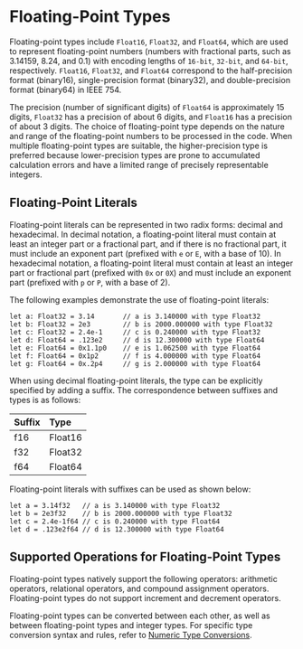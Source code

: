 # Floating-Point Types

Floating-point types include `Float16`, `Float32`, and `Float64`, which are used to represent floating-point numbers (numbers with fractional parts, such as 3.14159, 8.24, and 0.1) with encoding lengths of `16-bit`, `32-bit`, and `64-bit`, respectively. `Float16`, `Float32`, and `Float64` correspond to the half-precision format (binary16), single-precision format (binary32), and double-precision format (binary64) in IEEE 754.

The precision (number of significant digits) of `Float64` is approximately 15 digits, `Float32` has a precision of about 6 digits, and `Float16` has a precision of about 3 digits. The choice of floating-point type depends on the nature and range of the floating-point numbers to be processed in the code. When multiple floating-point types are suitable, the higher-precision type is preferred because lower-precision types are prone to accumulated calculation errors and have a limited range of precisely representable integers.

## Floating-Point Literals

Floating-point literals can be represented in two radix forms: decimal and hexadecimal. In decimal notation, a floating-point literal must contain at least an integer part or a fractional part, and if there is no fractional part, it must include an exponent part (prefixed with `e` or `E`, with a base of 10). In hexadecimal notation, a floating-point literal must contain at least an integer part or fractional part (prefixed with `0x` or `0X`) and must include an exponent part (prefixed with `p` or `P`, with a base of 2).

The following examples demonstrate the use of floating-point literals:

<!-- compile -->

```cangjie
let a: Float32 = 3.14       // a is 3.140000 with type Float32
let b: Float32 = 2e3        // b is 2000.000000 with type Float32
let c: Float32 = 2.4e-1     // c is 0.240000 with type Float32
let d: Float64 = .123e2     // d is 12.300000 with type Float64
let e: Float64 = 0x1.1p0    // e is 1.062500 with type Float64
let f: Float64 = 0x1p2      // f is 4.000000 with type Float64
let g: Float64 = 0x.2p4     // g is 2.000000 with type Float64
```

When using decimal floating-point literals, the type can be explicitly specified by adding a suffix. The correspondence between suffixes and types is as follows:

|  Suffix | Type    |
| :----- | :------ |
| f16    | Float16 |
| f32    | Float32 |
| f64    | Float64 |

Floating-point literals with suffixes can be used as shown below:

<!-- compile -->

```cangjie
let a = 3.14f32   // a is 3.140000 with type Float32
let b = 2e3f32    // b is 2000.000000 with type Float32
let c = 2.4e-1f64 // c is 0.240000 with type Float64
let d = .123e2f64 // d is 12.300000 with type Float64
```

## Supported Operations for Floating-Point Types

Floating-point types natively support the following operators: arithmetic operators, relational operators, and compound assignment operators. Floating-point types do not support increment and decrement operators.

Floating-point types can be converted between each other, as well as between floating-point types and integer types. For specific type conversion syntax and rules, refer to [Numeric Type Conversions](../class_and_interface/typecast.md#numeric-type-conversions).